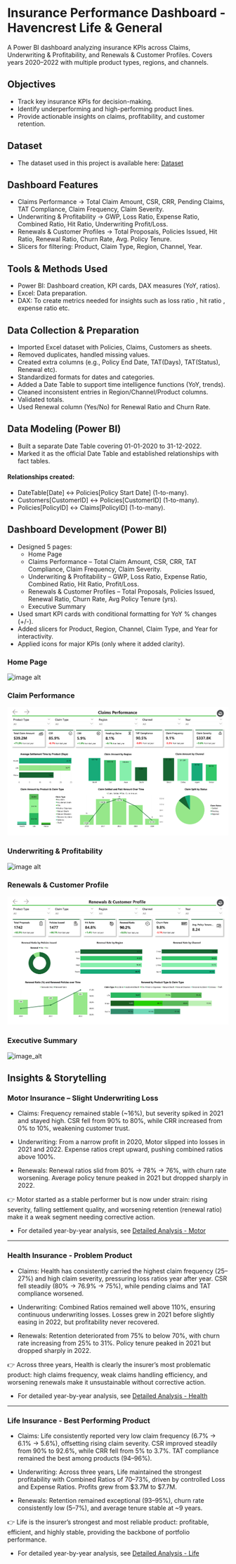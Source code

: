 # Insurance Performance Dashboard - Havencrest Life & General
A Power BI dashboard analyzing insurance KPIs across Claims, Underwriting & Profitability, and Renewals & Customer Profiles. Covers years 2020–2022 with multiple product types, regions, and channels.

## Objectives
- Track key insurance KPIs for decision-making.
- Identify underperforming and high-performing product lines.
- Provide actionable insights on claims, profitability, and customer retention.

## Dataset
- The dataset used in this project is available here:
[Dataset](data/Insurance_Dashboard_Dataset.xlsx)

## Dashboard Features
- Claims Performance → Total Claim Amount, CSR, CRR, Pending Claims, TAT Compliance, Claim Frequency, Claim Severity.
- Underwriting & Profitability → GWP, Loss Ratio, Expense Ratio, Combined Ratio, Hit Ratio, Underwriting Profit/Loss.
- Renewals & Customer Profiles → Total Proposals, Policies Issued, Hit Ratio, Renewal Ratio, Churn Rate, Avg. Policy Tenure.
- Slicers for filtering: Product, Claim Type, Region, Channel, Year.

## Tools & Methods Used
- Power BI: Dashboard creation, KPI cards, DAX measures (YoY, ratios).
- Excel: Data preparation.
- DAX: To create metrics needed for insights such as loss ratio , hit ratio , expense ratio etc.

## Data Collection & Preparation
- Imported Excel dataset with Policies, Claims, Customers as sheets.
- Removed duplicates, handled missing values.
- Created extra columns (e.g., Policy End Date, TAT(Days), TAT(Status), Renewal etc).
- Standardized formats for dates and categories.
- Added a Date Table to support time intelligence functions (YoY, trends).
- Cleaned inconsistent entries in Region/Channel/Product columns.
- Validated totals.
- Used Renewal column (Yes/No) for Renewal Ratio and Churn Rate.

## Data Modeling (Power BI)
- Built a separate Date Table covering 01-01-2020 to 31-12-2022.
- Marked it as the official Date Table and established relationships with fact tables.

#### Relationships created:
- DateTable[Date] ↔ Policies[Policy Start Date] (1-to-many).
- Customers[CustomerID] ↔ Policies[CustomerID] (1-to-many).
- Policies[PolicyID] ↔ Claims[PolicyID] (1-to-many).

  
## Dashboard Development (Power BI)
- Designed 5 pages:
  - Home Page 
  - Claims Performance – Total Claim Amount, CSR, CRR, TAT Compliance, Claim Frequency, Claim Severity.
  - Underwriting & Profitability – GWP, Loss Ratio, Expense Ratio, Combined Ratio, Hit Ratio, Profit/Loss.
  - Renewals & Customer Profiles – Total Proposals, Policies Issued, Renewal Ratio, Churn Rate, Avg Policy Tenure (yrs).
  - Executive Summary
- Used smart KPI cards with conditional formatting for YoY % changes (+/-).
- Added slicers for Product, Region, Channel, Claim Type, and Year for interactivity.
- Applied icons for major KPIs (only where it added clarity).


### Home Page
![image alt](https://github.com/ryanjabr/Insurance-Claims-and-Underwriting-Dashboard/blob/8d2a656790a2a4d81e9236497897534e350f9272/Insurance%20Project_page-0001.jpg)


### Claim Performance
![image alt](https://github.com/ryanjabr/Insurance-Claims-and-Underwriting-Dashboard/blob/cc4d525e259fed111abe87af424d43782d898d80/Insurance%20Project_page-0002.jpg)


### Underwriting & Profitability
![image alt](https://github.com/ryanjabr/Insurance-Claims-and-Underwriting-Dashboard/blob/8263a7c936d15293ac9e4abde1933e956e8a8a8c/Insurance%20Project_page-0003.jpg)


### Renewals & Customer Profile
![image alt](https://github.com/ryanjabr/Insurance-Claims-and-Underwriting-Dashboard/blob/583badf8ab36e62828cec959c65b57edeb7a92a1/Insurance%20Project_page-0004.jpg)


### Executive Summary
![image_alt](https://github.com/ryanjabr/Insurance-Claims-and-Underwriting-Dashboard/blob/8209044ee9a86efd7fc3796711b2ccdab80859c9/Insurance%20Project_page-0005.jpg)


## Insights & Storytelling

### Motor Insurance – Slight Underwriting Loss
- Claims: Frequency remained stable (~16%), but severity spiked in 2021 and stayed high. CSR fell from 90% to 80%, while CRR increased from 0% to 10%, weakening customer trust.

- Underwriting: From a narrow profit in 2020, Motor slipped into losses in 2021 and 2022. Expense ratios crept upward, pushing combined ratios above 100%.

- Renewals: Renewal ratios slid from 80% → 78% → 76%, with churn rate worsening. Average policy tenure peaked in 2021 but dropped sharply in 2022.

👉 Motor started as a stable performer but is now under strain: rising severity, falling settlement quality, and worsening retention (renewal ratio) make it a weak segment needing corrective action.

- For detailed year-by-year analysis, see [Detailed Analysis - Motor](Detailed%20Analysis.md#motor-insurance-2020---2022)

------------------------------------------------------------------------------------------------------------------------------------------

### Health Insurance - Problem Product
- Claims: Health has consistently carried the highest claim frequency (25–27%) and high claim severity, pressuring loss ratios year after year. CSR fell steadily (80% → 76.9% → 75%), while pending claims and TAT compliance worsened.

- Underwriting: Combined Ratios remained well above 110%, ensuring continuous underwriting losses. Losses grew in 2021 before slightly easing in 2022, but profitability never recovered.

- Renewals: Retention deteriorated from 75% to below 70%, with churn rate increasing from 25% to 31%. Policy tenure peaked in 2021 but dropped sharply in 2022.
  
👉 Across three years, Health is clearly the insurer’s most problematic product: high claims frequency, weak claims handling efficiency, and worsening renewals make it unsustainable without corrective action. 

- For detailed year-by-year analysis, see [Detailed Analysis - Health](Detailed%20Analysis.md#health-insurance-2020---2022)

------------------------------------------------------------------------------------------------------------------------------------------

### Life Insurance - Best Performing Product
- Claims: Life consistently reported very low claim frequency (6.7% → 6.1% → 5.6%), offsetting rising claim severity. CSR improved steadily from 90% to 92.6%, while CRR fell from 5% to 3.7%. TAT compliance remained the best among products (94–96%).

- Underwriting: Across three years, Life maintained the strongest profitability with Combined Ratios of 70–73%, driven by controlled Loss and Expense Ratios. Profits grew from $3.7M to $7.7M.

- Renewals: Retention remained exceptional (93–95%), churn rate consistently low (5–7%), and average tenure stable at ~9 years.
  
👉 Life is the insurer’s strongest and most reliable product: profitable, efficient, and highly stable, providing the backbone of portfolio performance.

- For detailed year-by-year analysis, see [Detailed Analysis - Life](Detailed%20Analysis.md#life-insurance-2020---2022)




